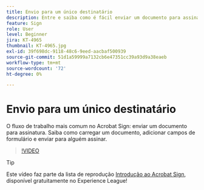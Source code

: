 ```yaml
---
title: Envio para um único destinatário
description: Entre e saiba como é fácil enviar um documento para assinatura
feature: Sign
role: User
level: Beginner
jira: KT-4965
thumbnail: KT-4965.jpg
exl-id: 39f698dc-9118-48c6-9eed-aacbaf500939
source-git-commit: 51d1a59999a7132cb6e47351cc39a93d9a38eaeb
workflow-type: tm+mt
source-wordcount: '72'
ht-degree: 0%

---
```


# Envio para um único destinatário

O fluxo de trabalho mais comum no Acrobat Sign: enviar um documento para assinatura. Saiba como carregar um documento, adicionar campos de formulário e enviar para alguém assinar.

>[!VIDEO](https://video.tv.adobe.com/v/341295?quality=12&learn=on&hidetitle=true)

>[!TIP]
>
>Este vídeo faz parte da lista de reprodução [Introdução ao Acrobat Sign](https://experienceleague.adobe.com/pt-br/playlists/acrobat-sign-get-started-business-users), disponível gratuitamente no Experience League!